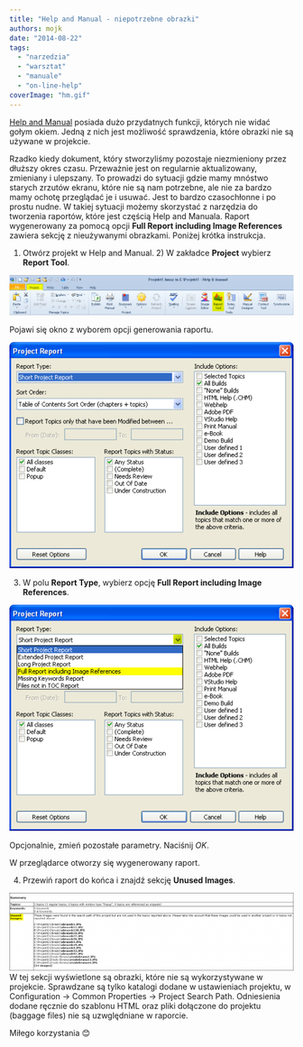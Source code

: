 ```yaml
---
title: "Help and Manual - niepotrzebne obrazki"
authors: mojk
date: "2014-08-22"
tags:
  - "narzedzia"
  - "warsztat"
  - "manuale"
  - "on-line-help"
coverImage: "hm.gif"
---
```


[Help and Manual](http://techwriter.pl/help-and-manual-opis-narzedzia/ "Help and Manual – opis narzędzia")
posiada dużo przydatnych funkcji, których nie widać gołym okiem. Jedną z nich
jest możliwość sprawdzenia, które obrazki nie są używane w projekcie.

Rzadko kiedy dokument, który stworzyliśmy pozostaje niezmieniony przez dłuższy
okres czasu. Przeważnie jest on regularnie aktualizowany, zmieniany i ulepszany.
To prowadzi do sytuacji gdzie mamy mnóstwo starych zrzutów ekranu, które nie są
nam potrzebne, ale nie za bardzo mamy ochotę przeglądać je i usuwać. Jest to
bardzo czasochłonne i po prostu nudne. W takiej sytuacji możemy skorzystać z
narzędzia do tworzenia raportów, które jest częścią Help and Manuala. Raport
wygenerowany za pomocą opcji **Full Report including Image References** zawiera
sekcję z nieużywanymi obrazkami. Poniżej krótka instrukcja.

1. Otwórz projekt w Help and Manual. 2) W zakładce **Project** wybierz **Report
   Tool**.

[![2014-08-16 08_40_43-Projekt1.hmxz in E__Projekt1 - Help & Manual](images/2014-08-16-08_40_43-Projekt1.hmxz-in-E__Projekt1-Help-Manual.png)](http://techwriter.pl/wp-content/uploads/2014/08/2014-08-16-08_40_43-Projekt1.hmxz-in-E__Projekt1-Help-Manual.png)

Pojawi się okno z wyborem opcji generowania raportu.

[![2014-08-16 08_41_53-Project Report](images/2014-08-16-08_41_53-Project-Report.png)](http://techwriter.pl/wp-content/uploads/2014/08/2014-08-16-08_41_53-Project-Report.png)

3. W polu **Report Type**, wybierz opcję **Full Report including Image
   References**.

[![2014-08-16 10_10_24-Project Report](images/2014-08-16-10_10_24-Project-Report.png)](http://techwriter.pl/wp-content/uploads/2014/08/2014-08-16-10_10_24-Project-Report.png)

Opcjonalnie, zmień pozostałe parametry. Naciśnij _OK_.

W przeglądarce otworzy się wygenerowany raport.

4. Przewiń raport do końca i znajdź sekcję **Unused Images**.

[![2014-08-16 10_14_32-127.0.0.1_8000__fcid_{605E73E7-7F99-45F7-BF31-82DBF4CCD307}](images/2014-08-16-10_14_32-127.0.0.1_8000__fcid_605E73E7-7F99-45F7-BF31-82DBF4CCD307-1024x281.png)](http://techwriter.pl/wp-content/uploads/2014/08/2014-08-16-10_14_32-127.0.0.1_8000__fcid_605E73E7-7F99-45F7-BF31-82DBF4CCD307.png)
W tej sekcji wyświetlone są obrazki, które nie są wykorzystywane w projekcie.
Sprawdzane są tylko katalogi dodane w ustawieniach projektu, w Configuration ->
Common Properties -> Project Search Path. Odniesienia dodane ręcznie do szablonu
HTML oraz pliki dołączone do projektu (baggage files) nie są uzwględniane w
raporcie.

Miłego korzystania 😊
